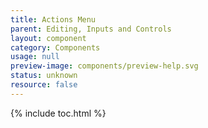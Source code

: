 ```yaml
---
title: Actions Menu
parent: Editing, Inputs and Controls
layout: component
category: Components
usage: null
preview-image: components/preview-help.svg
status: unknown
resource: false
---
```


{% include toc.html %}

<!-- unknown -->

